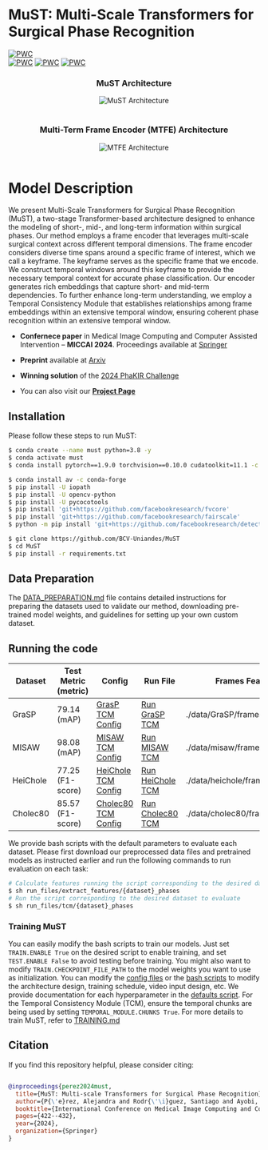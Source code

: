 # MuST: Multi-Scale Transformers for Surgical Phase Recognition


[![PWC](https://img.shields.io/endpoint.svg?url=https://paperswithcode.com/badge/must-multi-scale-transformers-for-surgical/surgical-phase-recognition-on-grasp)](https://paperswithcode.com/sota/surgical-phase-recognition-on-grasp?p=must-multi-scale-transformers-for-surgical) 	
[![PWC](https://img.shields.io/endpoint.svg?url=https://paperswithcode.com/badge/must-multi-scale-transformers-for-surgical/surgical-phase-recognition-on-heichole)](https://paperswithcode.com/sota/surgical-phase-recognition-on-heichole?p=must-multi-scale-transformers-for-surgical) [![PWC](https://img.shields.io/endpoint.svg?url=https://paperswithcode.com/badge/must-multi-scale-transformers-for-surgical/surgical-phase-recognition-on-misaw)](https://paperswithcode.com/sota/surgical-phase-recognition-on-misaw?p=must-multi-scale-transformers-for-surgical) [![PWC](https://img.shields.io/endpoint.svg?url=https://paperswithcode.com/badge/must-multi-scale-transformers-for-surgical/surgical-phase-recognition-on-cholec80-1)](https://paperswithcode.com/sota/surgical-phase-recognition-on-cholec80-1?p=must-multi-scale-transformers-for-surgical)

<div align="center">
  <h3>MuST Architecture</h3>
  <img src="/src/MuST_architecture.png" alt="MuST Architecture"/>
  <br/><br/>
  <h3>Multi-Term Frame Encoder (MTFE) Architecture</h3>
  <img src="/src/MTFE_architecture.png" alt="MTFE Architecture"/>
</div>
<br/>


# Model Description

We present Multi-Scale Transformers for Surgical Phase Recognition (MuST), a two-stage Transformer-based architecture designed to enhance the modeling of short-, mid-, and long-term information within surgical phases. Our method employs a frame encoder that leverages multi-scale surgical context across different temporal dimensions. The frame encoder considers diverse time spans around a specific frame of interest, which we call a keyframe. The keyframe serves as the specific frame that we encode. We construct temporal windows around this keyframe to provide the necessary temporal context for accurate phase classification. Our encoder generates rich embeddings that capture short- and mid-term dependencies. To further enhance long-term understanding, we employ a Temporal Consistency Module that establishes relationships among frame embeddings within an extensive temporal window, ensuring coherent phase recognition within an extensive temporal window.

- **Confernece paper** in Medical Image Computing and Computer Assisted Intervention – **MICCAI 2024**. Proceedings available at [Springer](https://link.springer.com/chapter/10.1007/978-3-031-72089-5_40)

- **Preprint** available at [Arxiv](https://arxiv.org/pdf/2407.17361)

- **Winning solution** of the [2024 PhaKIR Challenge](https://phakir.re-mic.de/)

- You can also visit our [**Project Page**](https://dioses-miccai2024.github.io/must_page/#)

## Installation
Please follow these steps to run MuST:

```sh
$ conda create --name must python=3.8 -y
$ conda activate must
$ conda install pytorch==1.9.0 torchvision==0.10.0 cudatoolkit=11.1 -c pytorch -c nvidia

$ conda install av -c conda-forge
$ pip install -U iopath
$ pip install -U opencv-python
$ pip install -U pycocotools
$ pip install 'git+https://github.com/facebookresearch/fvcore'
$ pip install 'git+https://github.com/facebookresearch/fairscale'
$ python -m pip install 'git+https://github.com/facebookresearch/detectron2.git'

$ git clone https://github.com/BCV-Uniandes/MuST
$ cd MuST
$ pip install -r requirements.txt
```

## Data Preparation

The [DATA_PREPARATION.md](DATA_PREPARATION.md) file contains detailed instructions for preparing the datasets used to validate our method, downloading pre-trained model weights, and guidelines for setting up your own custom dataset.

## Running the code

| Dataset   | Test Metric (metric) | Config          | Run File          | Frames Features   | Model           |
|-----------|----------------------|-----------------|-------------------|-------------------|-----------------|
| GraSP     | 79.14 (mAP)      | [GrasP TCM Config](/configs/GraSP/TCM_PHASES.yaml)       | [Run GraSP TCM](/run_files/tcm/grasp_phases.sh) | ./data/GraSP/frames_features  | [GrasP Weights](https://drive.google.com/drive/folders/1gILc24qhrxsbRxPtq6pz7qyOYFxBCsZY?usp=drive_link)    |
| MISAW     | 98.08 (mAP)      | [MISAW TCM Config](/configs/misaw/TCM_PHASES.yaml)       | [Run MISAW TCM](/run_files/tcm/misaw_phases.sh) | ./data/misaw/frames_features  | [MISAW Weights](https://drive.google.com/drive/folders/15q3Y4Uo0H9Z4MBOkqxCwSiJL5QGoHc-t?usp=drive_link)     |
| HeiChole  | 77.25 (F1-score) | [HeiChole TCM Config](/configs/heichole/TCM_PHASES.yaml) | [Run HeiChole TCM](/run_files/tcm/heichole_phases.sh) |./data/heichole/frames_features  | [Heichole Weights](https://drive.google.com/drive/folders/1m8HMCwmaGjEyTGgCSAiTgwV0T0r0CVSJ?usp=drive_link) |
| Cholec80  | 85.57 (F1-score) | [Cholec80 TCM Config](/configs/cholec80/TCM_PHASES.yaml) | [Run Cholec80 TCM](/run_files/tcm/cholec80_phases.sh) | ./data/cholec80/frames_features |[Cholec80 Weights](https://drive.google.com/drive/folders/1-n_UUNMSXYH2E4jXMBlR44pYvzwm5-EL?usp=drive_link)     |

We provide bash scripts with the default parameters to evaluate each dataset. Please first download our preprocessed data files and pretrained models as instructed earlier and run the following commands to run evaluation on each task:

```sh
# Calculate features running the script corresponding to the desired dataset
$ sh run_files/extract_features/{dataset}_phases
# Run the script corresponding to the desired dataset to evaluate
$ sh run_files/tcm/{dataset}_phases
```

### Training MuST

You can easily modify the bash scripts to train our models. Just set ```TRAIN.ENABLE True``` on the desired script to enable training, and set ```TEST.ENABLE False``` to avoid testing before training. You might also want to modify ```TRAIN.CHECKPOINT_FILE_PATH``` to the model weights you want to use as initialization. You can modify the [config files](configs/) or the [bash scripts](run_files/) to modify the architecture design, training schedule, video input design, etc. We provide documentation for each hyperparameter in the [defaults script](./must/config/defaults.py). For the Temporal Consistency Module (TCM), ensure the temporal chunks are being used by setting ```TEMPORAL_MODULE.CHUNKS True```. For more details to train MuST, refer to [TRAINING.md](TRAINING.md)


## Citation

If you find this repository helpful, please consider citing:

```BibTeX

@inproceedings{perez2024must,
  title={MuST: Multi-scale Transformers for Surgical Phase Recognition},
  author={P{\'e}rez, Alejandra and Rodr{\'\i}guez, Santiago and Ayobi, Nicol{\'a}s and Aparicio, Nicol{\'a}s and Dessevres, Eug{\'e}nie and Arbel{\'a}ez, Pablo},
  booktitle={International Conference on Medical Image Computing and Computer-Assisted Intervention},
  pages={422--432},
  year={2024},
  organization={Springer}
}

```
